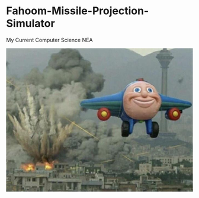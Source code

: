 # Fahoom-Missile-Projection-Simulator

My Current Computer Science NEA

![Mascot](https://github.com/DucksterBoo123/Fahoom-Missile-Projection-Simulator/blob/main/assets/images/md.png)
